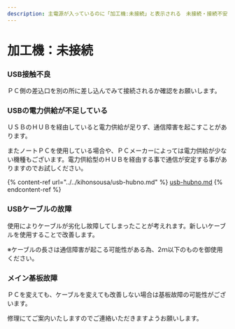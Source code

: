 ```yaml
---
description: 主電源が入っているのに「加工機:未接続」と表示される　未接続・接続不安定状態
---
```


# 加工機：未接続

### USB接触不良&#x20;

ＰＣ側の差込口を別の所に差し込んでみて接続されるか確認をお願いします。

### USBの電力供給が不足している

ＵＳＢのＨＵＢを経由していると電力供給が足りず、通信障害を起こすことがあります。

またノートＰＣを使用している場合や、ＰＣメーカーによっては電力供給が少ない機種もございます。電力供給型のＨＵＢを経由する事で通信が安定する事がありますのでお試しください。

{% content-ref url="../../kihonsousa/usb-hubno.md" %}
[usb-hubno.md](../../kihonsousa/usb-hubno.md)
{% endcontent-ref %}

### USBケーブルの故障

使用によりケーブルが劣化し故障してしまったことが考えれます。新しいケーブルを使用することで改善します。

※ケーブルの長さは通信障害が起こる可能性がある為、2ｍ以下のものを御使用ください。

### メイン基板故障

ＰＣを変えても、ケーブルを変えても改善しない場合は基板故障の可能性がございます。

修理にてご案内いたしますのでご連絡いただきますようお願いします。
